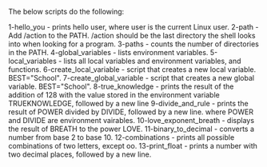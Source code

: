 The below scripts do the following:

1-hello_you - prints hello user, where user is the current Linux user.
2-path - Add /action to the PATH. /action should be the last directory the shell looks into when looking for a program.
3-paths - counts the number of directories in the PATH.
4-global_variables - lists environment variables.
5-local_variables - lists all local variables and environment variables, and functions.
6-create_local_variable -  script that creates a new local variable. BEST="School".
7-create_global_variable - script that creates a new global variable. BEST="School".
8-true_knowledge - prints the result of the addition of 128 with the value stored in the environment variable TRUEKNOWLEDGE, followed by a new line
9-divide_and_rule - prints the result of POWER divided by DIVIDE, followed by a new line. where POWER and DIVIDE are environment vairables.
10-love_exponent_breath - displays the result of BREATH to the power LOVE.
11-binary_to_decimal - converts a number from base 2 to base 10.
12-combinations - prints all possible combinations of two letters, except oo.
13-print_float - prints a number with two decimal places, followed by a new line.
